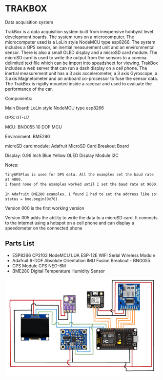 # TRAKBOX
Data acquisition system 

TrakBox is a data acquisition system built from inexpensive hobbyist level development boards. The system runs on a microcomputer. The microcomputer used is a LoLin style NodeMCU type esp8266. The system includes a GPS sensor, an inertial measurement unit and an environmental sensor. There is also a small OLED display and a microSD card module. The microSD card is used to write the output from the sensors to a comma delimited text file which can be import into speadsheet for viewing. TrakBox includes a web server that can run a dash display on a cell phone. The inertial measurement unit has a 3 axis accelerometer, a 3 axis Gyroscope, a 3 axis Magnetometer and an onboard co-processor to fuse the sensor data. The TrakBox is rigidly mounted inside a racecar and used to evaluate the performance of the car.

Components:

  Main Board:
    LoLin style NodeMCU type esp8266
    
  GPS:
    GT-U7
    
  MCU:
    BNO055 10 DOF MCU
    
  Environment:
    BME280
  
  microSD card module:
    Adafruit MicroSD Card Breakout Board
    
  Display:
    0.96 Inch Blue Yellow OLED Display Module I2C 
    
 Notes:
 
    TinyGPSPlus is used for GPS data. All the examples set the baud rate at 4800.
    I found none of the examples worked until I set the baud rate at 9600.
    
    In Adafruit BME280 examples, I found I had to set the address like so: status = bme.begin(0x76)

Version 000 is the first working version

Version 005 adds the ability to write the data to a microSD card. It connects to the internet using a hotspot on a cell phone and can display a speedometer on the connected phone


## Parts List
- ESP8266 CP2102 NodeMCU LUA ESP-12E WIFI Serial Wireless Module 
- Adafruit 9-DOF Absolute Orientation IMU Fusion Breakout - BNO055 
- GPS Module GPS NEO-6M
- BME280 Digital Temperature Humidity Sensor


![alt text](https://github.com/MyRaceData/TRAKBOX/blob/main/trakboxwiring.png)

